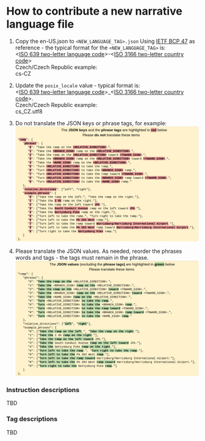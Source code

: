 # How to contribute a new narrative language file

1. Copy the en-US.json to `<NEW_LANGUAGE_TAG>.json`
Using [IETF BCP 47](https://tools.ietf.org/html/bcp47) as reference - the typical format for the `<NEW_LANGUAGE_TAG>` is:  
<[ISO 639 two-letter language code](https://en.wikipedia.org/wiki/List_of_ISO_639-1_codes)>-<[ISO 3166 two-letter country code](https://en.wikipedia.org/wiki/ISO_3166-1_alpha-2)>  
Czech/Czech Republic example:  
cs-CZ

2. Update the `posix_locale` value - typical format is:  
<[ISO 639 two-letter language code](https://en.wikipedia.org/wiki/List_of_ISO_639-1_codes)>_<[ISO 3166 two-letter country code](https://en.wikipedia.org/wiki/ISO_3166-1_alpha-2)>.<character encoding>  
Czech/Czech Republic example:  
cs_CZ.utf8

3. Do not translate the JSON keys or phrase tags, for example:  
![Alt text](/locales/img/do_not_translate.png)

4. Please translate the JSON values. As needed, reorder the phrases words and tags - the tags must remain in the phrase.  
![Alt text](/locales/img/translate.png)

### Instruction descriptions
TBD

### Tag descriptions
TBD

